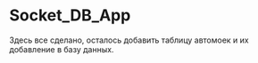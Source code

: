 # Socket_DB_App
Здесь все сделано, осталось добавить таблицу автомоек и их добавление в базу данных.
